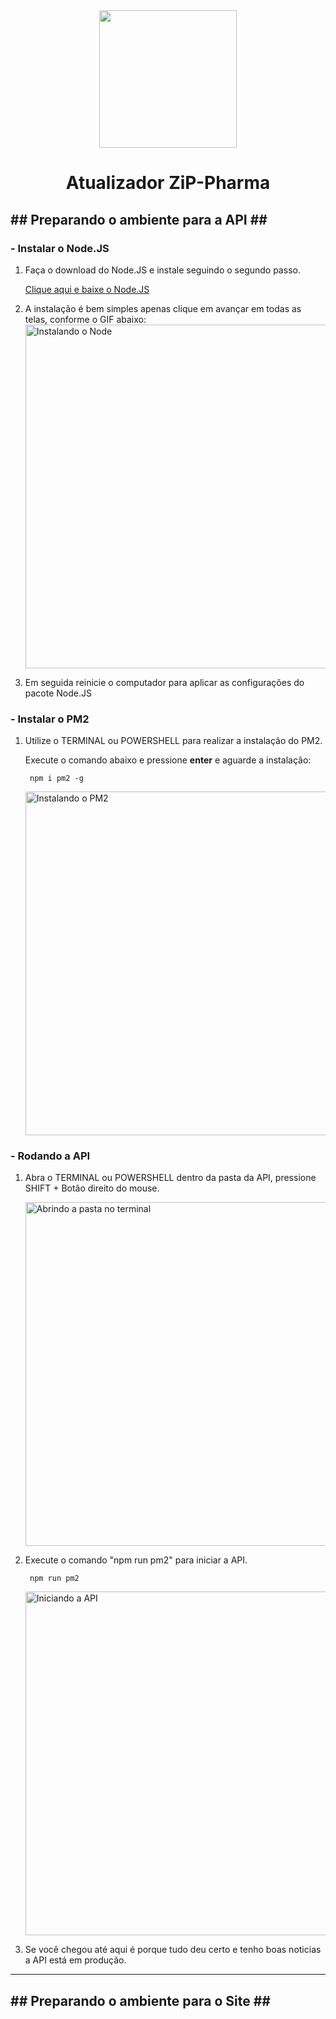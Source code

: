 <div align="center">
        <img width="220" tilte="Logo ZiP" src="https://github.com/zip-software2020/zipatualizadorph-api/blob/main/img/Sem%20Título-1.png"/>
        <h1><strong>Atualizador ZiP-Pharma</strong></h1>
</div>

<h2><strong>## Preparando o ambiente para a API ##</strong></h2>
<h3><strong>- Instalar o Node.JS</strong></h3>

1. Faça o download do Node.JS e instale seguindo o segundo passo.<br>

      [Clique aqui e baixe o Node.JS](https://nodejs.org/dist/v18.15.0/node-v18.15.0-x64.msi)

2. A instalação é bem simples apenas clique em avançar em todas as telas, conforme o GIF abaixo:
   <img width="550" title="Instalando o Node" src="https://github.com/zip-software2020/zipatualizadorph-api/blob/main/img/install_node.gif"/>

        
3. Em seguida reinicie o computador para aplicar as configurações do pacote Node.JS


<h3><strong>- Instalar o PM2</strong></h3>

1. Utilize o TERMINAL ou POWERSHELL para realizar a instalação do PM2.

   Execute o comando abaixo e pressione <strong>enter</strong> e aguarde a instalação: 

        npm i pm2 -g
        
        
   <img width="550" title="Instalando o PM2" src="https://github.com/zip-software2020/zipatualizadorph-api/blob/main/img/install_pm2_windows.gif"/>
        

<h3><strong>- Rodando a API</strong></h3>

1. Abra o TERMINAL ou POWERSHELL dentro da pasta da API, pressione SHIFT + Botão direito do mouse.

   <img width="550" title="Abrindo a pasta no terminal" src="https://github.com/zip-software2020/zipatualizadorph-api/blob/main/img/abrindo_pasta.png"/>
   
2. Execute o comando "npm run pm2" para iniciar a API.

        npm run pm2
        
   <img width="550" title="Iniciando a API" src="https://github.com/zip-software2020/zipatualizadorph-api/blob/main/img/start_aplication.gif"/>
   
3. Se você chegou até aqui é porque tudo deu certo e tenho boas noticias a API está em produção.


<hr>
<h2><strong>## Preparando o ambiente para o Site ##</strong></h2>
